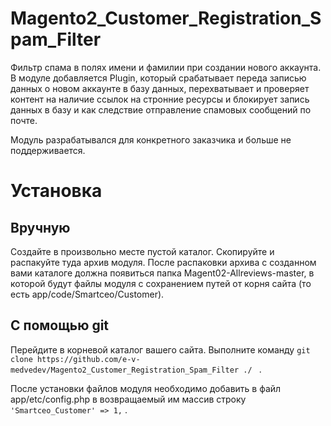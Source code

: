 # Magento2_Customer_Registration_Spam_Filter
Фильтр спама в полях имени и фамилии при создании нового аккаунта. В модуле добавляется Plugin, который срабатывает переда записью данных о новом аккаунте в базу данных,
перехватывает и проверяет контент на наличие ссылок на стронние ресурсы и блокирует запись данных в базу и как следствие отправление спамовых сообщений по почте.  

Модуль разрабатывался для конкретного заказчика и больше не поддерживается.

# Установка

## Вручную
Создайте в произвольно месте пустой каталог. Скопируйте и распакуйте туда архив модуля.
После распаковки архива с созданном вами каталоге должна появиться папка Magent02-Allreviews-master,
в которой будут файлы модуля с сохранением путей от корня сайта (то  есть app/code/Smartceo/Customer).

## С помощью git
Перейдите в корневой каталог вашего сайта. Выполните команду ```git clone https://github.com/e-v-medvedev/Magento2_Customer_Registration_Spam_Filter ./ ``` .

После установки файлов модуля необходимо добавить в файл app/etc/config.php в возвращаемый им массив строку ``` 'Smartceo_Customer' => 1, ``` .


